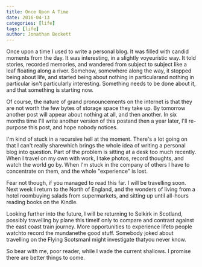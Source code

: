 ```yaml
---
title: Once Upon A Time
date: 2016-04-13
categories: [life]
tags: [life]
author: Jonathan Beckett
---
```


Once upon a time I used to write a personal blog. It was filled with candid moments from the day. It was interesting, in a slightly voyeuristic way. It told stories, recorded memories, and wandered from subject to subject like a leaf floating along a river. Somehow, somewhere along the way, it stopped being about life, and started being about nothing in particularand nothing in particular isn't particularly interesting. Something needs to be done about it, and that something is starting now.

Of course, the nature of grand pronouncements on the internet is that they are not worth the few bytes of storage space they take up. By tomorrow another post will appear about nothing at all, and then another. In six months time I'll write another version of this postand then a year later, I'll re-purpose this post, and hope nobody notices.

I'm kind of stuck in a recursive hell at the moment. There's a lot going on that I can't really sharewhich brings the whole idea of writing a personal blog into question. Part of the problem is sitting at a desk too much recently. When I travel on my own with work, I take photos, record thoughts, and watch the world go by. When I'm stuck in the company of others I have to concentrate on them, and the whole "experience" is lost.

Fear not though, if you managed to read this far. I will be travelling soon. Next week I return to the North of England, and the wonders of living from a hotel roombuying salads from supermarkets, and sitting up until all-hours reading books on the Kindle.

Looking further into the future, I will be returning to Selkirk in Scotland, possibly travelling by plane this timeif only to compare and contrast against the east coast train journey. More opportunities to experience lifeto people watchto record the mundanethe good stuff. Somebody joked about travelling on the Flying ScotsmanI might investigate thatyou never know.

So bear with me, poor reader, while I wade the current shallows. I promise there are better things to come.